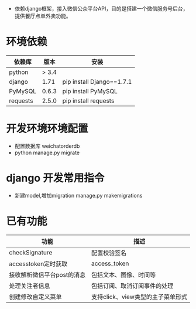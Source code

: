 * 依赖django框架，接入微信公众平台API，目的是搭建一个微信服务号后台，提供餐厅点单外卖功能。

# 环境依赖

依赖库 | 版本 | 安装
------|------|-----
python | > 3.4
django | 1.71 | pip install Django==1.7.1
PyMySQL | 0.6.3 | pip install PyMySQL
requests | 2.5.0 | pip install requests


# 开发环境环境配置

* 配置数据库 weichatorderdb
* python manage.py migrate

# django 开发常用指令

* 新建model,增加migration manage.py makemigrations

# 已有功能

功能                |                描述
--------------------|---------------------
checkSignature | 配置校验签名
accesstoken定时获取 | access_token
接收解析微信平台post的消息 | 包括文本、图像、时间等
处理关注者信息  | 包括订阅、取消订阅事件的处理
创建修改自定义菜单 | 支持click、view类型的主子菜单形式
